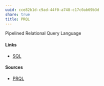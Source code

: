 ```yaml
---
uuid: cce82b1d-c9ad-44f0-a748-c17c0ab69b3d
share: true
title: PRQL
---
```

Pipelined Relational Query Language
#### Links

* [SQL](../9bf437f1-b997-4df7-9cb5-d1dcb65fb892)

#### Sources

* [PRQL](https://prql-lang.org/)